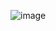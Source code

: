 ![image](https://user-images.githubusercontent.com/114020260/219388271-44838924-4db8-4506-ac5e-4cdb9b6c1d60.png)

